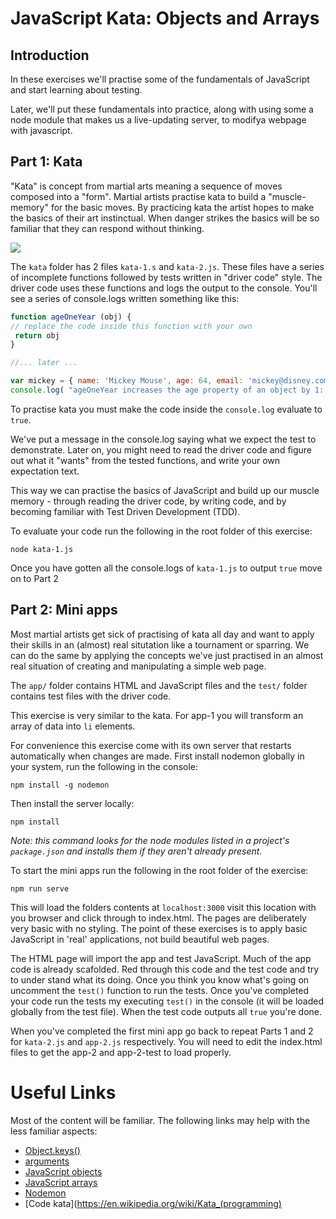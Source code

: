 # JavaScript Kata: Objects and Arrays

## Introduction

In these exercises we'll practise some of the fundamentals of JavaScript and start learning about testing.

Later, we'll put these fundamentals into practice, along with using some a node module that makes us a live-updating server, to modifya webpage with javascript.


## Part 1:  Kata

"Kata" is concept from martial arts meaning a sequence of moves composed into a "form". Martial artists practise kata to build a "muscle-memory" for the basic moves. By practicing kata the artist hopes to make the basics of their art instinctual. When danger strikes the basics will be so familiar that they can respond  without thinking.

![](https://49.media.tumblr.com/10c948900ec4276131e45047bb3846a4/tumblr_n3005tWnBf1s6my4qo1_500.gif)

The `kata` folder has 2 files `kata-1.s` and `kata-2.js`. These files have a series of incomplete functions followed by tests written in "driver code" style.
The driver code uses these functions and logs the output to the console. You'll see a series of console.logs written something like this:

```js
function ageOneYear (obj) {
// replace the code inside this function with your own
 return obj
}

//... later ...

var mickey = { name: 'Mickey Mouse', age: 64, email: 'mickey@disney.com' }
console.log( "ageOneYear increases the age property of an object by 1: ", ageOneYear(mickey).age === 65 )
```
To practise kata you must make the code inside the `console.log` evaluate to `true`.

We've put a message in the console.log saying what we expect the test to demonstrate. 
Later on, you might need to read the driver code and figure out what it "wants" from the tested functions, and write your own expectation text.

This way we can practise the basics of JavaScript and build up our muscle memory - through reading the driver code, by writing code, and by becoming familiar with Test Driven Development (TDD).

To evaluate your code run the following in the root folder of this exercise:

`node kata-1.js`

Once you have gotten all the console.logs of `kata-1.js` to output `true` move on to Part 2

## Part 2: Mini apps

Most martial artists get sick of practising of kata all day and want to apply their skills in an (almost) real situtation like a tournament or sparring.
We can do the same by applying the concepts we've just practised in an almost real situation of creating and manipulating a simple web page.

The `app/` folder contains HTML and JavaScript files and the `test/` folder contains test files with the driver code.

This exercise is very similar to the kata.
For app-1 you will transform an array of data into `li` elements.

For convenience this exercise come with its own server that restarts automatically when changes are made. First install nodemon globally in your system, run the following in the console:

```
npm install -g nodemon
```

Then install the server locally:

```
npm install
```

_Note: this command looks for the node modules listed in a project's `package.json` and installs them if they aren't already present._

To start the mini apps run the following in the root folder of the exercise:

```
npm run serve
```

This will load the folders contents at `localhost:3000` visit this location with you browser and click through to index.html.
The pages are deliberately very basic with no styling. The point of these exercises is to apply basic JavaScript in 'real' applications, not build beautiful web pages.

The HTML page will import the app and test JavaScript. Much of the app code is already scafolded. Red through this code and the test code and try to under stand what its doing. 
Once you think you know what's going on uncomment the `test()` function to run the tests.
Once you've completed your code run the tests my executing `test()` in the console (it will be loaded globally from the test file). When the test code outputs all `true` you're done.

When you've completed the first mini app go back to repeat Parts 1 and 2 for `kata-2.js` and `app-2.js` respectively. You will need to edit the index.html files to get the app-2 and app-2-test to load properly.

# Useful Links

Most of the content will be familiar. The following links may help with the less familiar aspects:


- [Object.keys()](https://developer.mozilla.org/en-US/docs/Web/JavaScript/Reference/Global_Objects/Object/keys)
- [arguments](https://developer.mozilla.org/en-US/docs/Web/JavaScript/Reference/Functions/arguments?redirectlocale=en-US&redirectslug=JavaScript%2FReference%2FFunctions_and_function_scope%2Farguments)
- [JavaScript objects](https://developer.mozilla.org/en-US/docs/Web/JavaScript/Reference/Global_Objects/Object)
- [JavaScript arrays](https://developer.mozilla.org/en-US/docs/Web/JavaScript/Reference/Global_Objects/Array)
- [Nodemon](http://nodemon.io/)
- [Code kata](https://en.wikipedia.org/wiki/Kata_(programming)


